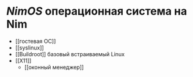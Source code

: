 # *NimOS* операционная система на Nim
  * [[гостевая ОС]]
  * [[syslinux]]
  * [[Buildroot]] базовый встраиваемый Linux
  * [[X11]]
    * [[оконный менеджер]]
